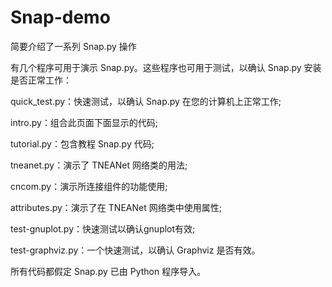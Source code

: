 # Snap-demo
简要介绍了一系列 Snap.py 操作

有几个程序可用于演示 Snap.py。这些程序也可用于测试，以确认 Snap.py 安装是否正常工作：

quick_test.py：快速测试，以确认 Snap.py 在您的计算机上正常工作; 

intro.py：组合此页面下面显示的代码; 

tutorial.py：包含教程 Snap.py 代码; 

tneanet.py：演示了 TNEANet 网络类的用法; 

cncom.py：演示所连接组件的功能使用; 

attributes.py：演示了在 TNEANet 网络类中使用属性; 

test-gnuplot.py：快速测试以确认gnuplot有效; 

test-graphviz.py：一个快速测试，以确认 Graphviz 是否有效。

所有代码都假定 Snap.py 已由 Python 程序导入。

